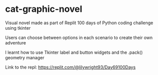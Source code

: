 # cat-graphic-novel
Visual novel made as part of Replit 100 days of Python coding challenge using tkinter

Users can choose between options in each scenario to create their own adventure

I learnt how to use Tkinter label and button widgets and the .pack() geometry manager

Link to the repl: https://replit.com/@lilywright93/Day69100Days

